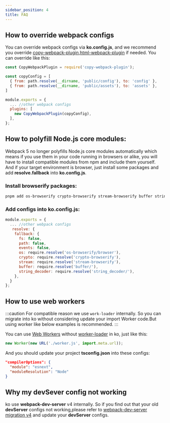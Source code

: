 ```yaml
---
sidebar_position: 4
title: FAQ
---
```


## How to override webpack configs
You can override webpack configs via **ko.config.js**, and we recommend you override [copy-webpack-plugin](https://github.com/webpack-contrib/copy-webpack-plugin),[html-webpack-plugin](https://github.com/jantimon/html-webpack-plugin) if needed. You can override like this:

``` js
const CopyWebpackPlugin = require('copy-webpack-plugin');

const copyConfig = [
  { from: path.resolve(__dirname, 'public/config'), to: 'config' },
  { from: path.resolve(__dirname, 'public/assets'), to: 'assets' },
]

module.exports = {
  ... //other webpack configs
  plugins: [
    new CopyWebpackPlugin(copyConfig),
  ],
};

```

## How to polyfill Node.js core modules:

Webpack 5 no longer polyfills Node.js core modules automatically which means if you use them in your code running in browsers or alike, you will have to install compatible modules from npm and include them yourself. And if your target environment is browser, just install some packages and add **resolve.fallback** into **ko.config.js**.

### Install browserify packages:
```bash
pnpm add os-browserify crypto-browserify stream-browserify buffer string_decoder -D
```

### Add configs into **ko.config.js**:

```js
module.exports = {
  ... //other webpack configs
   resolve: {
    fallback: {
      fs: false,
      path: false,
      events: false,
      os: require.resolve('os-browserify/browser'),
      crypto: require.resolve('crypto-browserify'),
      stream: require.resolve('stream-browserify'),
      buffer: require.resolve('buffer/'),
      string_decoder: require.resolve('string_decoder/'),
    },
  }
};
```

## How to use web workers

:::caution
For compatible reason we use `work-loader` internally. So you can migrate into ko without considering update your import Worker code.But using worker like below examples is recommended.
:::

You can use [Web Workers](https://developer.mozilla.org/en-US/docs/Web/API/Web_Workers_API/Using_web_workers) without [worker-loader](https://github.com/webpack-contrib/worker-loader) in ko, just like this:
```js
new Worker(new URL('./worker.js', import.meta.url));
```
And you should update your project **tsconfig.json** into these configs:
```json
"compilerOptions": {         
  "module": "esnext",         
  "moduleResolution": "Node"   
} 
```

## Why my devSever config not working

ko use **webpack-dev-server** v4 internally. So if you find out that your old **devServer** configs not working,please refer to [webpack-dev-server migration v4](https://github.com/webpack/webpack-dev-server/blob/master/migration-v4.md) and update your **devServer** configs.
